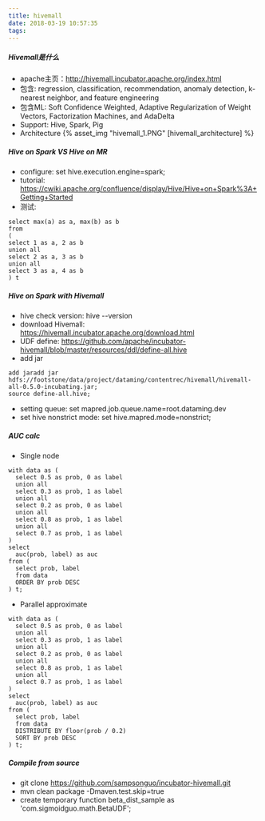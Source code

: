 ```yaml
---
title: hivemall
date: 2018-03-19 10:57:35
tags:
---
```


##### Hivemall是什么
* apache主页：http://hivemall.incubator.apache.org/index.html
* 包含: regression, classification, recommendation, anomaly detection, k-nearest neighbor, and feature engineering
* 包含ML: Soft Confidence Weighted, Adaptive Regularization of Weight Vectors, Factorization Machines, and AdaDelta
* Support: Hive, Spark, Pig
* Architecture
{% asset_img "hivemall_1.PNG" [hivemall_architecture] %}


##### Hive on Spark VS Hive on MR
* configure: set hive.execution.engine=spark;
* tutorial: https://cwiki.apache.org/confluence/display/Hive/Hive+on+Spark%3A+Getting+Started
* 测试:
```
select max(a) as a, max(b) as b
from
(
select 1 as a, 2 as b
union all
select 2 as a, 3 as b
union all
select 3 as a, 4 as b
) t
```

##### Hive on Spark with Hivemall
* hive check version: hive --version
* download Hivemall: https://hivemall.incubator.apache.org/download.html
* UDF define: https://github.com/apache/incubator-hivemall/blob/master/resources/ddl/define-all.hive
* add jar
```
add jaradd jar hdfs://footstone/data/project/dataming/contentrec/hivemall/hivemall-all-0.5.0-incubating.jar;
source define-all.hive;
```
* setting queue: set mapred.job.queue.name=root.dataming.dev
* set hive nonstrict mode: set hive.mapred.mode=nonstrict;

##### AUC calc
* Single node
```
with data as (
  select 0.5 as prob, 0 as label
  union all
  select 0.3 as prob, 1 as label
  union all
  select 0.2 as prob, 0 as label
  union all
  select 0.8 as prob, 1 as label
  union all
  select 0.7 as prob, 1 as label
)
select
  auc(prob, label) as auc
from (
  select prob, label
  from data
  ORDER BY prob DESC
) t;

```

* Parallel approximate
```
with data as (
  select 0.5 as prob, 0 as label
  union all
  select 0.3 as prob, 1 as label
  union all
  select 0.2 as prob, 0 as label
  union all
  select 0.8 as prob, 1 as label
  union all
  select 0.7 as prob, 1 as label
)
select
  auc(prob, label) as auc
from (
  select prob, label
  from data
  DISTRIBUTE BY floor(prob / 0.2)
  SORT BY prob DESC
) t;
```

##### Compile from source
* git clone https://github.com/sampsonguo/incubator-hivemall.git
* mvn clean package -Dmaven.test.skip=true
* create temporary function beta_dist_sample as 'com.sigmoidguo.math.BetaUDF';
